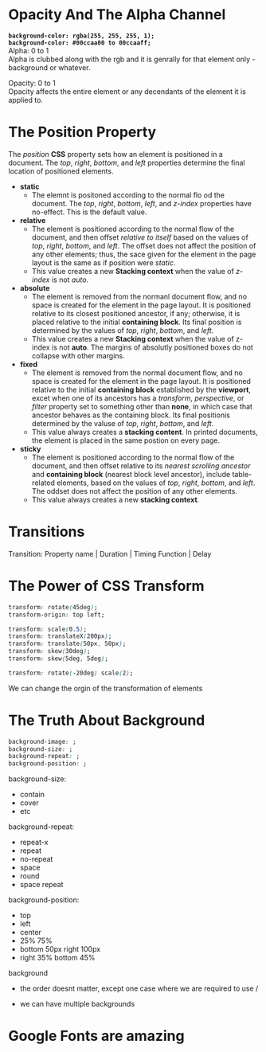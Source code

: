 # Opacity And The Alpha Channel

**`background-color: rgba(255, 255, 255, 1);`**  
**`background-color: #00ccaa00 to 00ccaaff;`**  
Alpha: 0 to 1   
Alpha is clubbed along with the rgb and it is genrally for that element only - background or whatever.  
  
Opacity: 0 to 1  
Opacity affects the entire element or any decendants of the element it is applied to.

# The Position Property

The *position* **CSS** property sets how an element is positioned in a document. The *top*, *right*, *bottom*, and *left* properties determine the final location of positioned elements.  
  
- **static**
  - The elemnt is positoned according to the normal flo od the document. The *top*, *right*, *bottom*, *left*, and *z-index* properties have no-effect. This is the default value.
- **relative**
  - The element is positioned according to the normal flow of the document, and then offset *relative to itself* based on the values of *top*, *right*, *bottom*, and *left*. The offset does not affect the position of any other elements; thus, the sace given for the element in the page layout is the same as if position were *static*.  
  - This value creates a new **Stacking context** when the value of *z-index* is not *auto*.
- **absolute**
  - The element is removed from the normanl document flow, and no space is created for the element in the page layout. It is positioned relative to its closest positioned ancestor, if any; otherwise, it is placed relative to the initial **containing block**. Its final position is determined by the values of *top*, *right*, *bottom*, and *left*.
  - This value creates a new **Stacking context** when the value of z-index is not **auto**. The margins of absolutly positioned boxes do not collapse with other margins.
- **fixed**
  - The element is removed from the normal document flow, and no space is created for the element in the page layout. It is positioned relative to the initial **containing block** established by the **viewport**, excet when one of its ancestors has a *transform*, *perspective*, or *filter* property set to something other than **none**, in which case that ancestor behaves as the containing block. Its final positionis determined by the valuse of *top*, *right*, *bottom*, and *left*.
  - This value always creates a **stacking content**. In printed documents, the element is placed in the same postion on every page.
- **sticky**
  - The element is positioned according to the normal flow of the document, and then offset relative to its *nearest scrolling ancestor* and **containing block** (nearest block level ancestor), include table-related elements, based on the values of *top*, *right*, *bottom*, and *left*. The oddset does not affect the position of any other elements.
  - This value always creates a new **stacking context**. 

# Transitions

Transition: 
Property name | Duration | Timing Function | Delay

# The Power of CSS Transform

```CSS
transform: rotate(45deg);
transform-origin: top left;

transform: scale(0.5);
transform: translateX(200px);
transform: translate(50px, 50px);
transform: skew(30deg);
transform: skew(5deg, 5deg);

transform: rotate(-20deg) scale(2);
```

We can change the orgin of the transformation of elements

# The Truth About Background

```css
background-image: ;
background-size: ;
background-repeat: ;
background-position: ;
```

background-size:
- contain
- cover
- etc

background-repeat:
- repeat-x
- repeat
- no-repeat
- space
- round
- space repeat

background-position:
- top
- left
- center
- 25% 75%
- bottom 50px right 100px
- right 35% bottom 45%

background
- the order doesnt matter, except one case where we are required to use /

- we can have multiple backgrounds

# Google Fonts are amazing


